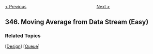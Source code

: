<!--|This file generated by command(leetcode description); DO NOT EDIT.    |-->
<!--+----------------------------------------------------------------------+-->
<!--|@author    openset <openset.wang@gmail.com>                           |-->
<!--|@link      https://github.com/openset                                 |-->
<!--|@home      https://github.com/openset/leetcode                        |-->
<!--+----------------------------------------------------------------------+-->

[< Previous](https://github.com/openset/leetcode/tree/master/problems/reverse-vowels-of-a-string "Reverse Vowels of a String")
　　　　　　　　　　　　　　　　
[Next >](https://github.com/openset/leetcode/tree/master/problems/top-k-frequent-elements "Top K Frequent Elements")

## 346. Moving Average from Data Stream (Easy)



### Related Topics
  [[Design](https://github.com/openset/leetcode/tree/master/tag/design/README.md)]
  [[Queue](https://github.com/openset/leetcode/tree/master/tag/queue/README.md)]

